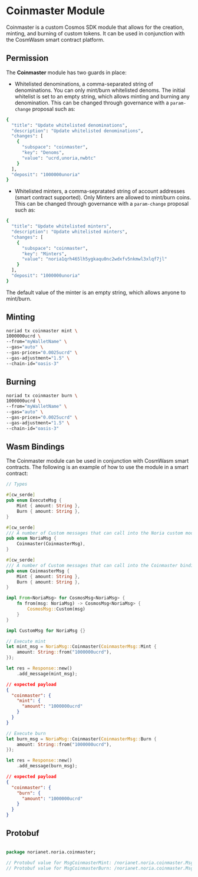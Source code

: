 # Coinmaster Module

Coinmaster is a custom Cosmos SDK module that allows for the creation, minting, and burning of custom tokens. It can be used in conjunction with the CosmWasm smart contract platform.

## Permission

The **Coinmaster** module has two guards in place:

- Whitelisted denominations, a comma-separated string of denominations. You can only mint/burn whitelisted denoms. The initial whitelist is set to an empty string, which allows minting and burning any denomination. This can be changed through governance with a `param-change` proposal such as:

```bash
{
  "title": "Update whitelisted denominations",
  "description": "Update whitelisted denominations",
  "changes": [
    {
      "subspace": "coinmaster",
      "key": "Denoms",
      "value": "ucrd,unoria,nwbtc"
    }
  ],
  "deposit": "1000000unoria"
}
```

- Whitelisted minters, a comma-sepratated string of account addresses (smart contract supported). Only Minters are allowed to mint/burn coins. This can be changed through governance with a `param-change` proposal such as:

```bash
{
  "title": "Update whitelisted minters",
  "description": "Update whitelisted minters",
  "changes": [
    {
      "subspace": "coinmaster",
      "key": "Minters",
      "value": "noria1qrh465lh5ygkaqu0nc2wdxfv5nkmwl3xlqf7jl"
    }
  ],
  "deposit": "1000000unoria"
}
```

The default value of the minter is an empty string, which allows anyone to mint/burn.

## Minting

```bash
noriad tx coinmaster mint \
1000000ucrd \
--from="myWalletName" \
--gas="auto" \
--gas-prices="0.0025ucrd" \
--gas-adjustment="1.5" \
--chain-id="oasis-3"
```

## Burning

```bash
noriad tx coinmaster burn \
1000000ucrd \
--from="myWalletName" \
--gas="auto" \
--gas-prices="0.0025ucrd" \
--gas-adjustment="1.5" \
--chain-id="oasis-3"
```

## Wasm Bindings

The Coinmaster module can be used in conjunction with CosmWasm smart contracts. The following is an example of how to use the module in a smart contract:

```rust
// Types

#[cw_serde]
pub enum ExecuteMsg {
    Mint { amount: String },
    Burn { amount: String },
}

#[cw_serde]
/// A number of Custom messages that can call into the Noria custom modules bindings
pub enum NoriaMsg {
    Coinmaster(CoinmasterMsg),
}

#[cw_serde]
/// A number of Custom messages that can call into the Coinmaster bindings
pub enum CoinmasterMsg {
    Mint { amount: String },
    Burn { amount: String },
}

impl From<NoriaMsg> for CosmosMsg<NoriaMsg> {
    fn from(msg: NoriaMsg) -> CosmosMsg<NoriaMsg> {
        CosmosMsg::Custom(msg)
    }
}

impl CustomMsg for NoriaMsg {}
```

```rust
// Execute mint
let mint_msg = NoriaMsg::Coinmaster(CoinmasterMsg::Mint {
    amount: String::from("1000000ucrd"),
});

let res = Response::new()
    .add_message(mint_msg);
```

```json
// expected payload
{
  "coinmaster": {
    "mint": {
      "amount": "1000000ucrd"
    }
  }
}
```

```rust
// Execute burn
let burn_msg = NoriaMsg::Coinmaster(CoinmasterMsg::Burn {
    amount: String::from("1000000ucrd"),
});

let res = Response::new()
    .add_message(burn_msg);
```

```json
// expected payload
{
  "coinmaster": {
    "burn": {
      "amount": "1000000ucrd"
    }
  }
}
```

## Protobuf

```protobuf

package norianet.noria.coinmaster;

// Protobuf value for MsgCoinmasterMint: /norianet.noria.coinmaster.MsgCoinmasterMint
// Protobuf value for MsgCoinmasterBurn: /norianet.noria.coinmaster.MsgCoinmasterBurn
```

